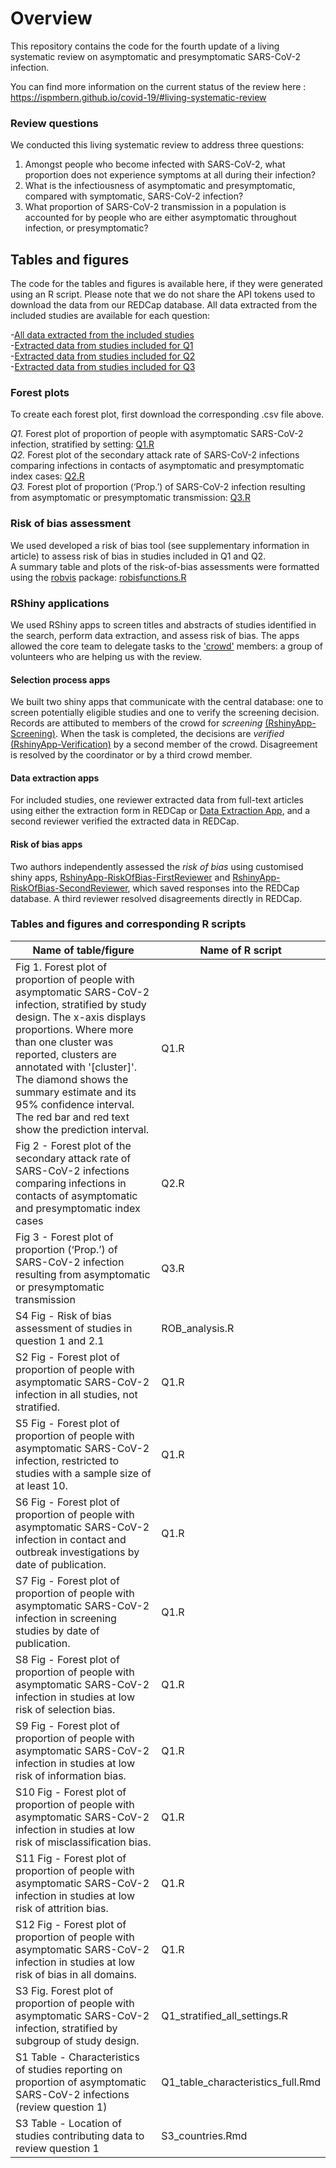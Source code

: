 # Overview
This repository contains the code for the fourth update of a living systematic review on asymptomatic and presymptomatic SARS-CoV-2 infection.

You can find more information on the current status of the review here : https://ispmbern.github.io/covid-19/#living-systematic-review

### Review questions

We conducted this living systematic review to address three questions: 
1. Amongst people who become infected with SARS-CoV-2, what proportion does not experience symptoms at all during their infection?
2. What is the infectiousness of asymptomatic and presymptomatic, compared with symptomatic, SARS-CoV-2 infection?
3. What proportion of SARS-CoV-2 transmission in a population is accounted for by people who are either asymptomatic throughout infection, or presymptomatic? 

## Tables and figures

The code for the tables and figures is available here, if they were generated using an R script. Please note that we do not share the API tokens used to download the data from our REDCap database. All data extracted from the included studies are available for each question: 

-[All data extracted from the included studies](ExtractedData_v1.csv)  
-[Extracted data from studies included for Q1](Q1_ExtractedData.csv)  
-[Extracted data from studies included for Q2](Q2_ExtractedData.csv)  
-[Extracted data from studies included for Q3](Q3_ExtractedData.csv)  


### Forest plots

To create each forest plot, first download the corresponding .csv file above.  

<i>Q1.</i> Forest plot of proportion of people with asymptomatic SARS-CoV-2 infection, stratified by setting:  [Q1.R](Q1.R)  
<i>Q2.</i> Forest plot of the secondary attack rate of SARS-CoV-2 infections comparing infections in contacts of asymptomatic and presymptomatic index cases: [Q2.R](Q2.R)   
<i>Q3.</i> Forest plot of proportion (‘Prop.’) of SARS-CoV-2 infection resulting from asymptomatic or presymptomatic transmission: [Q3.R](Q3.R)



### Risk of bias assessment
We used developed a risk of bias tool (see supplementary information in article) to assess risk of bias in studies included in Q1 and Q2.   
A summary table and plots of the risk-of-bias assessments were formatted using the [robvis](https://github.com/mcguinlu/robvis) package: [robisfunctions.R](robisfunctions.R)  


### RShiny applications

We used RShiny apps to screen titles and abstracts of studies identified in the search, perform data extraction, and assess risk of bias. The apps allowed the core team to delegate tasks to the ['crowd'](https://ispmbern.github.io/covid-19/crowd/) members: a group of volunteers who are helping us with the review.

#### Selection process apps
We built two shiny apps that communicate with the central database: one to screen potentially eligible studies and one to verify the screening decision.
Records are attibuted to members of the crowd for <i>screening</i> [(RshinyApp-Screening)](RshinyApp-Screening). When the task is completed, the decisions are <i>verified</i> [(RshinyApp-Verification)](RshinyApp-Verification) by a second member of the crowd.
Disagreement is resolved by the coordinator or by a third crowd member.

#### Data extraction apps
For included studies, one reviewer extracted data from full-text articles using either the extraction form in REDCap or [Data Extraction App](RshinyApp-Extraction), and a second reviewer verified the extracted data in REDCap.

#### Risk of bias apps
Two authors  independently assessed the <i>risk of bias</i> using customised shiny apps, [RshinyApp-RiskOfBias-FirstReviewer](RshinyApp-RiskOfBias-FirstReviewer) and [RshinyApp-RiskOfBias-SecondReviewer](RshinyApp-RiskOfBias-SecondReviewer), which saved responses into the REDCap database. A third reviewer resolved disagreements directly in REDCap.

### Tables and figures and corresponding R scripts

|          Name of table/figure                                                                                                                    |  Name of R script                |
|--------------------------------------------------------------------------------------------------------------------------------------------------|-----------------------------------|
|Fig 1. Forest plot of proportion of people with asymptomatic SARS-CoV-2 infection, stratified by study design. The x-axis displays proportions. Where more than one cluster was reported, clusters are annotated with '[cluster]'. The diamond shows the summary estimate and its 95% confidence interval. The red bar and red text show the prediction interval. 	                                       | Q1.R                              |
|Fig 2 - Forest plot of the secondary attack rate of SARS-CoV-2 infections comparing infections in contacts of asymptomatic and presymptomatic index cases	      | Q2.R                            |
|Fig 3 - Forest plot of proportion (‘Prop.’) of SARS-CoV-2 infection resulting from asymptomatic or presymptomatic transmission	                                                                                                                                           | Q3.R                            |
|S4 Fig - Risk of bias assessment of studies in question 1 and 2.1	                                                                               | ROB_analysis.R                    |
|S2 Fig - Forest plot of proportion of people with asymptomatic SARS-CoV-2 infection in all studies, not stratified.	                           | Q1.R                              |
|S5 Fig - Forest plot of proportion of people with asymptomatic SARS-CoV-2 infection, restricted to studies with a sample size of at least 10.     | Q1.R                              |
|S6 Fig - Forest plot of proportion of people with asymptomatic SARS-CoV-2 infection in contact and outbreak investigations by date of publication.| Q1.R                              |
|S7 Fig - Forest plot of proportion of people with asymptomatic SARS-CoV-2 infection in screening studies by date of publication.                  | Q1.R                              |
|S8 Fig - Forest plot of proportion of people with asymptomatic SARS-CoV-2 infection in studies at low risk of selection bias.	                   | Q1.R                              |
|S9 Fig - Forest plot of proportion of people with asymptomatic SARS-CoV-2 infection in studies at low risk of information bias.                   | Q1.R                              |
|S10 Fig - Forest plot of proportion of people with asymptomatic SARS-CoV-2 infection in studies at low risk of misclassification bias.            | Q1.R                              |
|S11 Fig - Forest plot of proportion of people with asymptomatic SARS-CoV-2 infection in studies at low risk of attrition bias.	                   | Q1.R                              |
|S12 Fig - Forest plot of proportion of people with asymptomatic SARS-CoV-2 infection in studies at low risk of bias in all domains.               | Q1.R                              |
|S3 Fig. Forest plot of proportion of people with asymptomatic SARS-CoV-2 infection, stratified by subgroup of study design.	                   | Q1_stratified_all_settings.R      |
|S1 Table - Characteristics of studies reporting on proportion of asymptomatic SARS-CoV-2 infections (review question 1)	                       | Q1_table_characteristics_full.Rmd |
|S3 Table - Location of studies contributing data to review question 1	                                                                           | S3_countries.Rmd                  |
